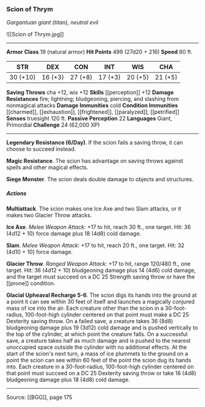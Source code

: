 ### Scion of Thrym
_Gargantuan giant (titan), neutral evil_

![[Scion of Thrym.jpg]]




---

**Armor Class** 19 (natural armor)
**Hit Points** 499 (27d20 + 216)
**Speed** 60 ft.

| STR     | DEX     | CON     | INT     | WIS     | CHA     |
|---------|---------|---------|---------|---------|---------|
| 30 (+10) | 16 (+3) | 27 (+8) | 17 (+3) | 20 (+5) | 21 (+5) |

**Saving Throws** cha +12, wis +12
**Skills** [[perception]] +12
**Damage Resistances** fire; lightning; bludgeoning, piercing, and slashing from nonmagical attacks
**Damage Immunities** cold
**Condition Immunities** [[charmed]], [[exhaustion]], [[frightened]], [[paralyzed]], [[petrified]]
**Senses** truesight 120 ft.
**Passive Perception** 22
**Languages** Giant, Primordial
**Challenge** 24 (62,000 XP)

---

**Legendary Resistance (6/Day)**. If the scion fails a saving throw, it can choose to succeed instead.

**Magic Resistance**. The scion has advantage on saving throws against spells and other magical effects.

**Siege Monster**. The scion deals double damage to objects and structures.

##### Actions
**Multiattack**. The scion makes one Ice Axe and two Slam attacks, or it makes two Glacier Throw attacks.

**Ice Axe**. _Melee Weapon Attack:_ +17 to hit, reach 30 ft., one target. Hit: 36 (4d12 + 10) force damage plus 18 (4d8) cold damage.

**Slam**. _Melee Weapon Attack:_ +17 to hit, reach 20 ft., one target. Hit: 32 (4d10 + 10) force damage.

**Glacier Throw**. _Ranged Weapon Attack:_ +17 to hit, range 120/480 ft., one target. Hit: 36 (4d12 + 10) bludgeoning damage plus 14 (4d6) cold damage, and the target must succeed on a DC 25 Strength saving throw or have the [[prone]] condition.

**Glacial Upheaval Recharge 5-6**. The scion digs its hands into the ground at a point it can see within 30 feet of itself and launches a magically conjured mass of ice into the air. Each creature other than the scion in a 30-foot-radius, 100-foot-high cylinder centered on that point must make a DC 25 Dexterity saving throw. On a failed save, a creature takes 36 (8d8) bludgeoning damage plus 19 (3d12) cold damage and is pushed vertically to the top of the cylinder, at which point the creature falls. On a successful save, a creature takes half as much damage and is pushed to the nearest unoccupied space outside the cylinder with no additional effects. At the start of the scion's next turn, a mass of ice plummets to the ground on a point the scion can see within 60 feet of the point the scion dug its hands into. Each creature in a 30-foot-radius, 100-foot-high cylinder centered on that point must succeed on a DC 25 Dexterity saving throw or take 18 (4d8) bludgeoning damage plus 18 (4d8) cold damage.


---

Source: [[BGG]], page 175